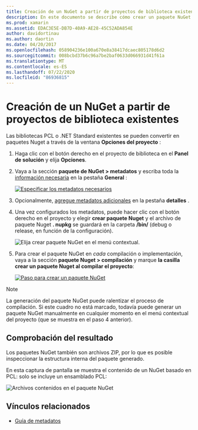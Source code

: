 ```yaml
---
title: Creación de un NuGet a partir de proyectos de biblioteca existentes
description: En este documento se describe cómo crear un paquete NuGet a partir de un proyecto de biblioteca existente, lo que permite que el código se comparta con otros desarrolladores.
ms.prod: xamarin
ms.assetid: EDAC3E5E-DB7D-40A9-AE28-45C52ADA854E
author: davidortinau
ms.author: daortin
ms.date: 04/20/2017
ms.openlocfilehash: 058904236e100a670e8a38417dcaec805178d6d2
ms.sourcegitcommit: 008bcbd37b6c96a7be2baf0633d066931d41f61a
ms.translationtype: MT
ms.contentlocale: es-ES
ms.lasthandoff: 07/22/2020
ms.locfileid: "86936815"
---
```

# <a name="creating-a-nuget-from-existing-library-projects"></a>Creación de un NuGet a partir de proyectos de biblioteca existentes

Las bibliotecas PCL o .NET Standard existentes se pueden convertir en paquetes Nuget a través de la ventana **Opciones del proyecto** :

1. Haga clic con el botón derecho en el proyecto de biblioteca en el **Panel de solución** y elija **Opciones**.

2. Vaya a la sección **paquete de NuGet > metadatos** y escriba toda la [información necesaria](~/cross-platform/app-fundamentals/nuget-multiplatform-libraries/metadata.md) en la pestaña **General** :

   [![Especificar los metadatos necesarios](existing-library-images/existing-metadata-sml.png)](existing-library-images/existing-metadata.png#lightbox)

3. Opcionalmente, [agregue metadatos adicionales](~/cross-platform/app-fundamentals/nuget-multiplatform-libraries/metadata.md) en la pestaña **detalles** .

4. Una vez configurados los metadatos, puede hacer clic con el botón derecho en el proyecto y elegir **crear paquete Nuget** y el archivo de paquete Nuget **. nupkg** se guardará en la carpeta **/bin/** (debug o release, en función de la configuración).

   ![Elija crear paquete NuGet en el menú contextual.](existing-library-images/create-nuget-package.png)

5. Para crear el paquete NuGet en _cada_ compilación o implementación, vaya a la sección **paquete Nuget > compilación** y marque **la casilla crear un paquete Nuget al compilar el proyecto**:

    [![Paso para crear un paquete NuGet](existing-library-images/existing-tickbox-sml.png)](existing-library-images/existing-tickbox.png#lightbox)

> [!NOTE]
> La generación del paquete NuGet puede ralentizar el proceso de compilación. Si este cuadro no está marcado, todavía puede generar un paquete NuGet manualmente en cualquier momento en el menú contextual del proyecto (que se muestra en el paso 4 anterior).

## <a name="verifying-the-output"></a>Comprobación del resultado

Los paquetes NuGet también son archivos ZIP, por lo que es posible inspeccionar la estructura interna del paquete generado.

En esta captura de pantalla se muestra el contenido de un NuGet basado en PCL: solo se incluye un ensamblado PCL:

![Archivos contenidos en el paquete NuGet](existing-library-images/nuget-output.png)

## <a name="related-links"></a>Vínculos relacionados

- [Guía de metadatos](~/cross-platform/app-fundamentals/nuget-multiplatform-libraries/metadata.md)
